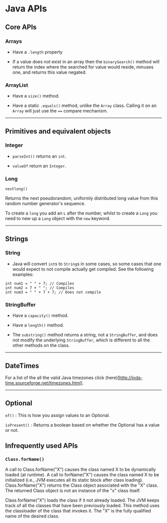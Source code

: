 # Java APIs

## Core APIs

### Arrays

* Have a `.length` property

* If a value does not exist in an array then the `binarySearch()` method will return the index where the searched for value would reside, minuses one, and returns this value negated.

### ArrayList

* Have a `size()` method.

* Have a static `.equals()` method, unlike the `Array` class. Calling it on an `Array` will just use the `==` compare mechanism.


----


## Primitives and equivalent objects

### Integer

* `parseInt()` returns an `int`.

* `valueOf` return an `Integer`.

### Long

`nextlong()`

Returns the next pseudorandom, uniformly distributed long value from this random number generator's sequence.

To create a `long` you add an `L` after the number, whilst to create a `Long` you need to new up a `Long` object with the `new` keyword.


----



## Strings

### String

* Java will convert `int`s to `String`s in some cases, so some cases that one would expect to not compile actually get compiled. See the following examples:

```
int num1 = " " + 7; // Compiles
int num2 = 7 + " "; // Compiles
int num3 = " " + 7 + 7; // Does not compile
```

### StringBuffer

* Have a `capacity()` method.

* Have a `length()` method.

* The `substring()` method returns a string, not a `StringBuffer`, and does not modify the underlying `StringBuffer`, which is different to all the other methods on the class.


---


## DateTimes

For a list of the all the valid Java timezones click (here)[http://joda-time.sourceforge.net/timezones.html].

---

## Optional

`of()` : This is how you assign values to an Optional.

`isPresent()` : Returns a boolean based on whether the Optional has a value or not.



## Infrequently used APIs

### `Class.forName()`

A call to Class.forName("X") causes the class named X to be dynamically loaded (at runtime). A call to forName("X") causes the class named X to be initialized (i.e., JVM executes all its static block after class loading). Class.forName("X") returns the Class object associated with the "X" class. The returned Class object is not an instance of the "x" class itself.

Class.forName("X") loads the class if it not already loaded. The JVM keeps track of all the classes that have been previously loaded. This method uses the classloader of the class that invokes it. The "X" is the fully qualified name of the desired class.
